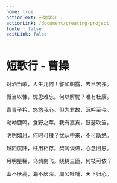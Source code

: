 ```yaml
---
home: true
actionText: 开始学习 →
actionLink: /document/creating-project
footer: false
editLink: false
---
```


<div class="index_ci">
    <div class="index_ci_title">
        <h1>短歌行 - 曹操</h1>
    </div>
    <div class="index_ci_body">
        <p>对酒当歌，人生几何！譬如朝露，去日苦多。</p>
        <p>慨当以慷，忧思难忘。何以解忧？唯有杜康。</p>
        <p>青青子衿，悠悠我心。但为君故，沉吟至今。</p>
        <p>呦呦鹿鸣，食野之苹。我有嘉宾，鼓瑟吹笙。</p>
        <p>明明如月，何时可掇？忧从中来，不可断绝。</p>
        <p>越陌度阡，枉用相存。契阔谈䜩，心念旧恩。</p>
        <p>月明星稀，乌鹊南飞。绕树三匝，何枝可依？</p>
        <p>山不厌高，海不厌深。周公吐哺，天下归心。</p>
    </div>
</div>
